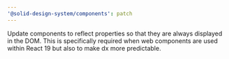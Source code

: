```yaml
---
'@solid-design-system/components': patch
---
```


Update components to reflect properties so that they are always displayed in the DOM. This is specifically required when web components are used within React 19 but also to make dx more predictable.
